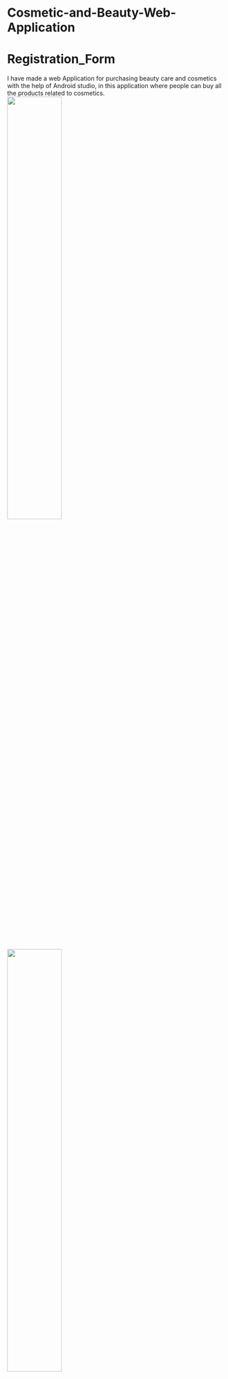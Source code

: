 # Cosmetic-and-Beauty-Web-Application
# Registration_Form
I have made a web Application for purchasing beauty care and cosmetics with the help of Android studio, in this application where people can buy all the products related to cosmetics. 
<br>
<img align="center" src="https://i.pinimg.com/originals/53/82/f7/5382f7d4b34f0d43e208041deb0110f0.jpg" width="50%"/>
<br></br>
<img align="center" src="https://i.pinimg.com/originals/29/dd/e9/29dde9cd9cc88025c98895a7d86b77dc.jpg" width="50%"/>
<br></br>
<img align="center" src="https://i.pinimg.com/originals/24/57/25/245725adb764ed41fcf0c39d925c733c.jpg" width="50%"/>
<br></br>
<img align="center" src="https://i.pinimg.com/originals/4d/6b/b3/4d6bb3dd822af44c571ad4aab0644dc5.jpg" width="50%"/>
